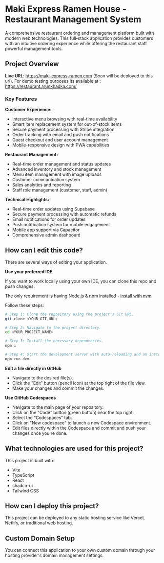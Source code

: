 # Maki Express Ramen House - Restaurant Management System

A comprehensive restaurant ordering and management platform built with modern web technologies. This full-stack application provides customers with an intuitive ordering experience while offering the restaurant staff powerful management tools.

## Project Overview

**Live URL**: https://maki-express-ramen.com (Soon will be deployed to this url).
For demo testing purposes its available at : https://restaurant.arunkhadka.com/
### Key Features

**Customer Experience:**
- Interactive menu browsing with real-time availability
- Smart item replacement system for out-of-stock items
- Secure payment processing with Stripe integration
- Order tracking with email and push notifications
- Guest checkout and user account management
- Mobile-responsive design with PWA capabilities

**Restaurant Management:**
- Real-time order management and status updates
- Advanced inventory and stock management
- Menu item management with image uploads
- Customer communication system
- Sales analytics and reporting
- Staff role management (customer, staff, admin)

**Technical Highlights:**
- Real-time order updates using Supabase
- Secure payment processing with automatic refunds
- Email notifications for order updates
- Push notification system for mobile engagement
- Mobile app support via Capacitor
- Comprehensive admin dashboard

## How can I edit this code?

There are several ways of editing your application.

**Use your preferred IDE**

If you want to work locally using your own IDE, you can clone this repo and push changes.

The only requirement is having Node.js & npm installed - [install with nvm](https://github.com/nvm-sh/nvm#installing-and-updating)

Follow these steps:

```sh
# Step 1: Clone the repository using the project's Git URL.
git clone <YOUR_GIT_URL>

# Step 2: Navigate to the project directory.
cd <YOUR_PROJECT_NAME>

# Step 3: Install the necessary dependencies.
npm i

# Step 4: Start the development server with auto-reloading and an instant preview.
npm run dev
```

**Edit a file directly in GitHub**

- Navigate to the desired file(s).
- Click the "Edit" button (pencil icon) at the top right of the file view.
- Make your changes and commit the changes.

**Use GitHub Codespaces**

- Navigate to the main page of your repository.
- Click on the "Code" button (green button) near the top right.
- Select the "Codespaces" tab.
- Click on "New codespace" to launch a new Codespace environment.
- Edit files directly within the Codespace and commit and push your changes once you're done.

## What technologies are used for this project?

This project is built with:

- Vite
- TypeScript
- React
- shadcn-ui
- Tailwind CSS

## How can I deploy this project?

This project can be deployed to any static hosting service like Vercel, Netlify, or traditional web hosting.

## Custom Domain Setup

You can connect this application to your own custom domain through your hosting provider's domain management settings.

<!-- Updated: 2025-07-29 16:30:02 -->
<!-- Updated: 2025-07-29 16:30:04 -->
<!-- Updated: 2025-07-29 16:30:24 -->
